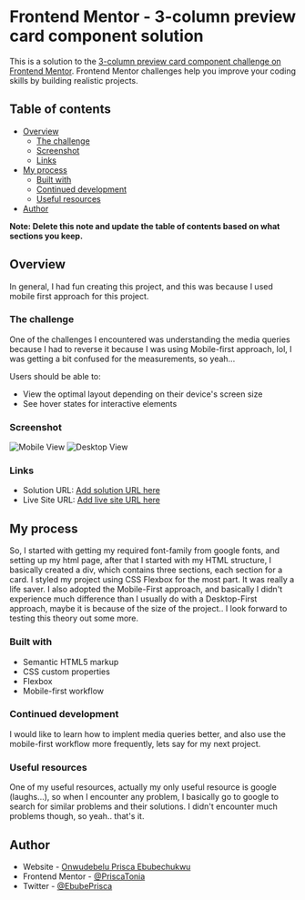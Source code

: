 # Frontend Mentor - 3-column preview card component solution

This is a solution to the [3-column preview card component challenge on Frontend Mentor](https://www.frontendmentor.io/challenges/3column-preview-card-component-pH92eAR2-). Frontend Mentor challenges help you improve your coding skills by building realistic projects. 

## Table of contents

- [Overview](#overview)
  - [The challenge](#the-challenge)
  - [Screenshot](#screenshot)
  - [Links](#links)
- [My process](#my-process)
  - [Built with](#built-with)
  - [Continued development](#continued-development)
  - [Useful resources](#useful-resources)
- [Author](#author)


**Note: Delete this note and update the table of contents based on what sections you keep.**

## Overview
In general, I had fun creating this project, and this was because I used mobile first approach for this project.
### The challenge

One of the challenges I encountered was understanding the media queries because I had to reverse it because I was using Mobile-first approach, lol, I was getting a bit confused for the measurements, so yeah...

Users should be able to:

- View the optimal layout depending on their device's screen size
- See hover states for interactive elements

### Screenshot

![Mobile View](images/challenge#2screenshot-mobile.png)
![Desktop View](images/challenge#2screenshot-desktop.png)



### Links

- Solution URL: [Add solution URL here](https://github.com/PriscaTonia/frontendMentors-challenge-2)
- Live Site URL: [Add live site URL here](https://frontend-mentors-challenge-2.vercel.app/)

## My process

So, I started with getting my required font-family from google fonts, and setting up my html page, after that I started with my HTML structure, I basically created a div, which contains three sections, each section for a card.
I styled my project using CSS Flexbox for the most part. It was really a life saver.
I also adopted the Mobile-First approach, and basically I didn't experience much difference than I usually do with a Desktop-First approach, maybe it is because of the size of the project.. I look forward to testing this theory out some more.
### Built with

- Semantic HTML5 markup
- CSS custom properties
- Flexbox
- Mobile-first workflow


### Continued development

I would like to learn how to implent media queries better, and also use the mobile-first workflow more frequently, lets say for my next project.

### Useful resources
One of my useful resources, actually my only useful resource is google (laughs...), so when I encounter any problem, I basically go to google to search for similar problems and their solutions. I didn't encounter much problems though, so yeah.. that's it.

## Author

- Website - [Onwudebelu Prisca Ebubechukwu](https://www.your-site.com)
- Frontend Mentor - [@PriscaTonia](https://www.frontendmentor.io/profile/PriscaTonia)
- Twitter - [@EbubePrisca](https://www.twitter.com/EbubePrisca)



